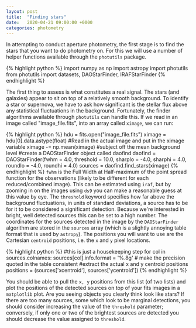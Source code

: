 ```yaml
---
layout: post
title:  "Finding stars"
date:   2020-04-21 09:00:00 +0000
categories: photometry
---
```


In attempting to conduct aperture photometry, the first stage is to find the stars that
you want to do photometry on.  For this we will use a number of helper functions available through
the `photutils` package.

{% highlight python %}
import numpy as np
import astropy
import photutils
from photutils import datasets, DAOStarFinder, IRAFStarFinder
{% endhighlight %}

The first thing to assess is what constitutes a real signal.  The stars (and galaxies) appear to sit
on top of a relatively smooth background.  To identify a star or supernova, we have to ask how significant is the stellar flux above
any statistical fluctuations in the background. Fortunately, the finder algorithms available through `photutils` can handle this.  If we read in an image called "image_file.fits", into an array called `ximage`, we can run:

{% highlight python %}
hdu = fits.open("image_file.fits")
ximage = hdu[0].data.astype(float) #Read in the actual image and put in the ximage variable
ximage -= np.mean(ximage) #subject off the mean background level
#create a DAOStarFinder object called daofind
daofind = DAOStarFinder(fwhm = 4.0, threshold = 10.0,
                       sharplo = -4.0, sharphi = 4.0,
                       roundlo = -4.0, roundhi = 4.0)
sources = daofind.find_stars(ximage)
{% endhighlight %}
`fwhm` is the Full Width at Half-maximum of the point spread function for the observations (likely to be different for each reduced/combined image).  This can be estimated using `iraf`, but by zooming in on the images using `ds9` you can make a reasonable guess at this value by eye.  The `threshold` keyword specifies how far above the background fluctuations, in units of standard deviations, a source has to be for it to be considered a significant detection.  Because we're interested in bright, well detected sources this can be set to a high number.  The coordinates for the sources detected in the image by the `DAOStarFinder` algorithm are stored in the `sources` array (which is a slightly annoying table format that is used by `astropy`).  The positions you will want to use are the Cartesian `centroid` positions, i.e. the `x` and `y` pixel locations.

{% highlight python %}
#this is just a housekeeping step
for col in sources.colnames:
    sources[col].info.format = '%.8g'  # make the precision quoted in the table consistent
#extract the actual x and y centroid positions
positions = (sources['xcentroid'], sources['ycentroid'])
{% endhighlight %}

You should be able to pull the `x, y` positions from this list (of two lists) and plot the positions of the detected sources on top of your fits images in a `matplotlib` plot.  Are you seeing objects you clearly think look like stars?  If there are too many sources, some which look to be marginal detections, you should consider increasing the value of the `threshold` parameter; conversely, if only one or two of the brightest sources are detected you should decrease the value assigned to `threshold`.
